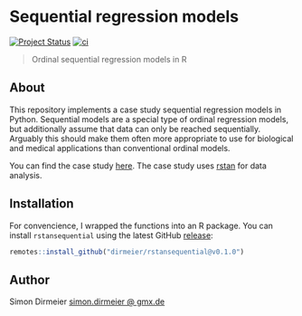 # Sequential regression models

[![Project
Status](http://www.repostatus.org/badges/latest/concept.svg)](http://www.repostatus.org/#concept)
[![ci](https://travis-ci.org/dirmeier/rstansequential.svg?branch=master)](https://travis-ci.org/dirmeier/rstansequential)

> Ordinal sequential regression models in R

## About

This repository implements a case study sequential regression models in Python. Sequential models
are a special type of ordinal regression models, but additionally assume that data can only be reached 
sequentially. Arguably this should make them often more appropriate to use for biological and medical applications than 
conventional ordinal models.

You can find the case study [here](https://dirmeier.github.io/rstansequential/index.html). The case study uses 
[rstan](https://github.com/stan-dev/rstan) for data analysis.

## Installation

For convencience, I wrapped the functions into an R package. You can install `rstansequential` using the latest GitHub 
[release](https://github.com/dirmeier/rstansequential/releases/):

```r
remotes::install_github("dirmeier/rstansequential@v0.1.0")
```

## Author

Simon Dirmeier <a href="mailto:simon.dirmeier @ gmx.de">simon.dirmeier @ gmx.de</a>
